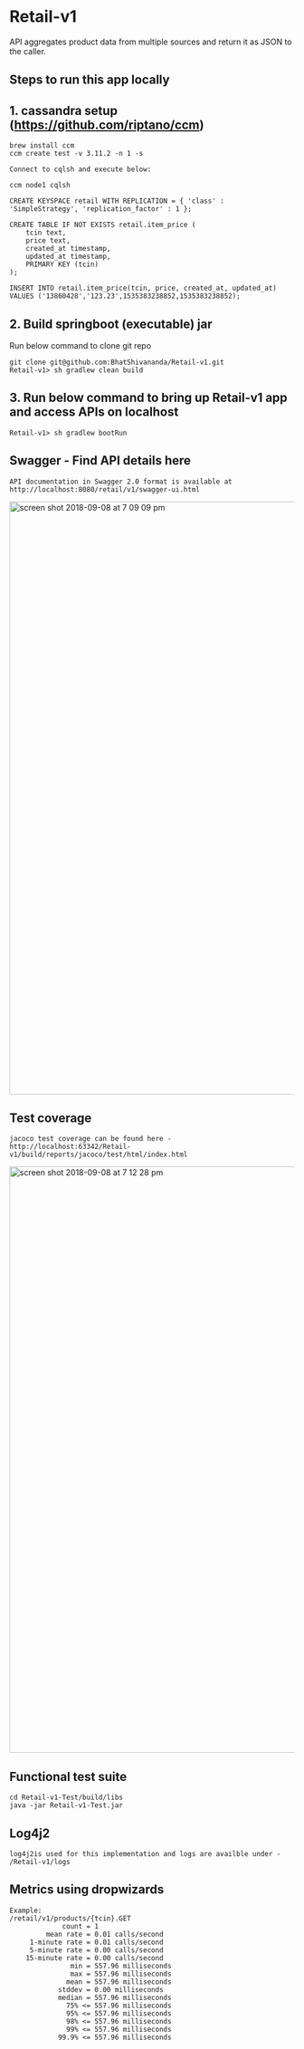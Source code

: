 # Retail-v1

API aggregates product data from multiple sources and return it as JSON to the caller.

## Steps to run this app locally

## 1. cassandra setup (https://github.com/riptano/ccm)
````
brew install ccm
ccm create test -v 3.11.2 -n 1 -s

Connect to cqlsh and execute below:

ccm node1 cqlsh

CREATE KEYSPACE retail WITH REPLICATION = { 'class' : 'SimpleStrategy', 'replication_factor' : 1 };

CREATE TABLE IF NOT EXISTS retail.item_price (
    tcin text,
    price text,
    created_at timestamp,
    updated_at timestamp,
    PRIMARY KEY (tcin)
);

INSERT INTO retail.item_price(tcin, price, created_at, updated_at) VALUES ('13860428','123.23',1535383238852,1535383238852);
````
## 2. Build springboot (executable) jar

Run below command to clone git repo
```
git clone git@github.com:BhatShivananda/Retail-v1.git
Retail-v1> sh gradlew clean build
```

## 3. Run below command to bring up Retail-v1 app and access APIs on localhost
````
Retail-v1> sh gradlew bootRun
````

## Swagger - Find API details here
````
API documentation in Swagger 2.0 format is available at http://localhost:8080/retail/v1/swagger-ui.html
````
<img width="1048" alt="screen shot 2018-09-08 at 7 09 09 pm" src="https://user-images.githubusercontent.com/10213560/45259792-d2563280-b39a-11e8-8745-ab851bd4c4ae.png">

## Test coverage
````
jacoco test coverage can be found here - http://localhost:63342/Retail-v1/build/reports/jacoco/test/html/index.html
````
<img width="1036" alt="screen shot 2018-09-08 at 7 12 28 pm" src="https://user-images.githubusercontent.com/10213560/45259810-2d882500-b39b-11e8-83e6-222545099508.png">


## Functional test suite
````
cd Retail-v1-Test/build/libs
java -jar Retail-v1-Test.jar
````

## Log4j2
````
log4j2is used for this implementation and logs are availble under - /Retail-v1/logs
````

## Metrics using dropwizards
````
Example:
/retail/v1/products/{tcin}.GET
             count = 1
         mean rate = 0.01 calls/second
     1-minute rate = 0.01 calls/second
     5-minute rate = 0.00 calls/second
    15-minute rate = 0.00 calls/second
               min = 557.96 milliseconds
               max = 557.96 milliseconds
              mean = 557.96 milliseconds
            stddev = 0.00 milliseconds
            median = 557.96 milliseconds
              75% <= 557.96 milliseconds
              95% <= 557.96 milliseconds
              98% <= 557.96 milliseconds
              99% <= 557.96 milliseconds
            99.9% <= 557.96 milliseconds
````
